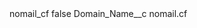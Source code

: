 <?xml version="1.0" encoding="UTF-8"?>
<CustomMetadata xmlns="http://soap.sforce.com/2006/04/metadata" xmlns:xsi="http://www.w3.org/2001/XMLSchema-instance" xmlns:xsd="http://www.w3.org/2001/XMLSchema">
    <label>nomail_cf</label>
    <protected>false</protected>
    <values>
        <field>Domain_Name__c</field>
        <value xsi:type="xsd:string">nomail.cf</value>
    </values>
</CustomMetadata>
